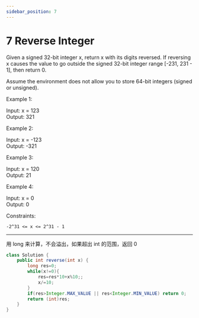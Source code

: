 ```yaml
---
sidebar_position: 7
---
```


# 7 Reverse Integer


Given a signed 32-bit integer x, return x with its digits reversed. If reversing x causes the value to go outside the signed 32-bit integer range [-231, 231 - 1], then return 0.

Assume the environment does not allow you to store 64-bit integers (signed or unsigned).

Example 1:

Input: x = 123  
Output: 321  

Example 2:

Input: x = -123  
Output: -321  

Example 3:

Input: x = 120  
Output: 21  

Example 4:

Input: x = 0  
Output: 0  
 

Constraints:

`-2^31 <= x <= 2^31 - 1`

---

用 long 来计算，不会溢出，如果超出 int 的范围，返回 0

~~~java
class Solution {
    public int reverse(int x) {
        long res=0;
        while(x!=0){
            res=res*10+x%10;;
            x/=10;
        }
        if(res>Integer.MAX_VALUE || res<Integer.MIN_VALUE) return 0;
        return (int)res;
    }
}
~~~